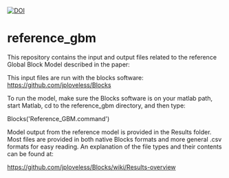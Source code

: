 [![DOI](https://zenodo.org/badge/120628742.svg)](https://zenodo.org/badge/latestdoi/120628742)


# reference_gbm
This repository contains the input and output files related to the reference Global Block Model described in the paper:

This input files are run with the blocks software:
https://github.com/jploveless/Blocks


To run the model, make sure the Blocks software is on your matlab path, start Matlab, cd to the reference_gbm directory, and then type:


Blocks('Reference_GBM.command')


Model output from the reference model is provided in the Results folder.  Most files are provided in both native Blocks formats and more general .csv formats for easy reading.  An explanation of the file types and their contents can be found at:

https://github.com/jploveless/Blocks/wiki/Results-overview

